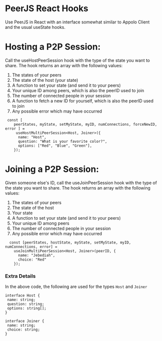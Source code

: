 # PeerJS React Hooks

Use PeerJS in React with an interface somewhat similar to Appolo Client and the usual useState hooks.

# Hosting a P2P Session:

Call the useHostPeerSession hook with the type of the state you want to share. The hook returns an array with the following values:

1. The states of your peers
2. The state of the host (your state)
3. A function to set your state (and send it to your peers)
4. Your unique ID among peers, which is also the peerID used to join
5. The number of connected people in your session
6. A function to fetch a new ID for yourself, which is also the peerID used to join
7. Any possible error which may have occurred

```tsx
 const [
    peerStates, myState, setMyState, myID, numConnections, forceNewID, error ] =
     useHostMultiPeerSession<Host, Joiner>({
      name: "Host",
      question: "What is your favorite color?",
      options: ["Red", "Blue", "Green"],
    });

```

# Joining a P2P Session:

Given someone else's ID, call the useJoinPeerSession hook with the type of the state you want to share. The hook returns an array with the following values:

1. The states of your peers
2. The state of the host
3. Your state
4. A function to set your state (and send it to your peers)
5. Your unique ID among peers
6. The number of connected people in your session
7. Any possible error which may have occurred

```tsx
  const [peerStates, hostState, myState, setMyState, myID, numConnections, error] =
    useJoinMultiPeerSession<Host, Joiner>(peerID, {
      name: "Jebediah",
      choice: "Red"
    });
```

### Extra Details
In the above code, the following are used for the types `Host` and `Joiner`
```tsx
interface Host {
 name: string;
 question: string;
 options: string[];
}

interface Joiner {
 name: string;
 choice: string;
}
```
